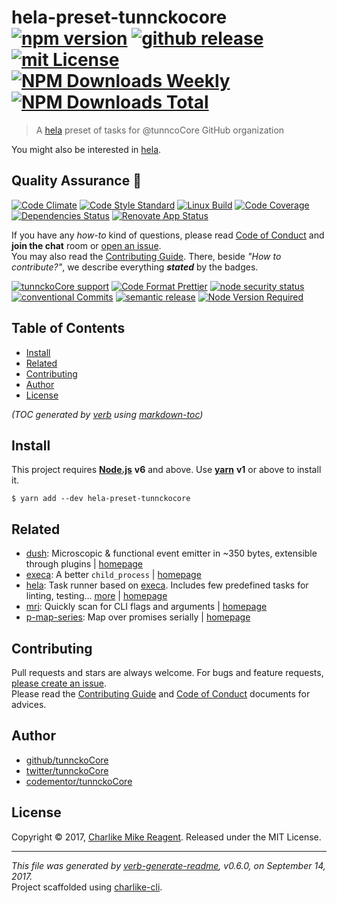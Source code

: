 # hela-preset-tunnckocore [![npm version][npmv-img]][npmv-url] [![github release][github-release-img]][github-release-url] [![mit License][license-img]][license-url] [![NPM Downloads Weekly][downloads-weekly-img]][downloads-weekly-url] [![NPM Downloads Total][downloads-total-img]][downloads-total-url] 

> A [hela][] preset of tasks for @tunncoCore GitHub organization

You might also be interested in [hela](https://github.com/tunnckoCore/hela#readme).

## Quality Assurance :100:

[![Code Climate][codeclimate-img]][codeclimate-url] 
[![Code Style Standard][standard-img]][standard-url] 
[![Linux Build][travis-img]][travis-url] 
[![Code Coverage][codecov-img]][codecov-url] 
[![Dependencies Status][dependencies-img]][dependencies-url] 
[![Renovate App Status][renovate-img]][renovate-url] 

If you have any _how-to_ kind of questions, please read [Code of Conduct](./CODE_OF_CONDUCT.md) and **join the chat** room or [open an issue][open-issue-url].  
You may also read the [Contributing Guide](./CONTRIBUTING.md). There, beside _"How to contribute?"_, we describe everything **_stated_** by  the badges.

[![tunnckoCore support][gitterchat-img]][gitterchat-url] 
[![Code Format Prettier][prettier-img]][prettier-url] 
[![node security status][nodesecurity-img]][nodesecurity-url] 
[![conventional Commits][ccommits-img]][ccommits-url] 
[![semantic release][semantic-release-img]][semantic-release-url] 
[![Node Version Required][nodeversion-img]][nodeversion-url]

## Table of Contents
- [Install](#install)
- [Related](#related)
- [Contributing](#contributing)
- [Author](#author)
- [License](#license)

_(TOC generated by [verb](https://github.com/verbose/verb) using [markdown-toc](https://github.com/jonschlinkert/markdown-toc))_

## Install

This project requires [**Node.js**][nodeversion-url] **v6** and above. Use [**yarn**](https://yarnpkg.com) **v1** or above to install it.

```
$ yarn add --dev hela-preset-tunnckocore
```

## Related
- [dush](https://www.npmjs.com/package/dush): Microscopic & functional event emitter in ~350 bytes, extensible through plugins | [homepage](https://github.com/tunnckocore/dush#readme "Microscopic & functional event emitter in ~350 bytes, extensible through plugins")
- [execa](https://www.npmjs.com/package/execa): A better `child_process` | [homepage](https://github.com/sindresorhus/execa#readme "A better `child_process`")
- [hela](https://www.npmjs.com/package/hela): Task runner based on [execa][]. Includes few predefined tasks for linting, testing… [more](https://github.com/tunnckoCore/hela) | [homepage](https://github.com/tunnckoCore/hela "Task runner based on [execa][]. Includes few predefined tasks for linting, testing & releasing")
- [mri](https://www.npmjs.com/package/mri): Quickly scan for CLI flags and arguments | [homepage](https://github.com/lukeed/mri#readme "Quickly scan for CLI flags and arguments")
- [p-map-series](https://www.npmjs.com/package/p-map-series): Map over promises serially | [homepage](https://github.com/sindresorhus/p-map-series#readme "Map over promises serially")

## Contributing
Pull requests and stars are always welcome. For bugs and feature requests, [please create an issue][open-issue-url].  
Please read the [Contributing Guide](./CONTRIBUTING.md) and [Code of Conduct](./CODE_OF_CONDUCT.md) documents for advices.  

## Author
- [github/tunnckoCore](https://github.com/tunnckoCore)
- [twitter/tunnckoCore](https://twitter.com/tunnckoCore)
- [codementor/tunnckoCore](https://codementor.io/tunnckoCore)

## License
Copyright © 2017, [Charlike Mike Reagent](https://i.am.charlike.online). Released under the MIT License.

***

_This file was generated by [verb-generate-readme](https://github.com/verbose/verb-generate-readme), v0.6.0, on September 14, 2017._  
Project scaffolded using [charlike-cli][].

[charlike-cli]: https://github.com/tunnckoCore/charlike-cli
[execa]: https://github.com/sindresorhus/execa

<!-- Heading badges -->
[npmv-url]: https://www.npmjs.com/package/hela-preset-tunnckocore
[npmv-img]: https://img.shields.io/npm/v/hela-preset-tunnckocore.svg

[open-issue-url]: https://github.com/tunnckoCore/hela-preset-tunnckocore/issues/new
[github-release-url]: https://github.com/tunnckoCore/hela-preset-tunnckocore/releases/latest
[github-release-img]: https://img.shields.io/github/release/tunnckoCore/hela-preset-tunnckocore.svg

[license-url]: https://github.com/tunnckoCore/hela-preset-tunnckocore/blob/master/LICENSE
[license-img]: https://img.shields.io/npm/l/hela-preset-tunnckocore.svg

[downloads-weekly-url]: https://www.npmjs.com/package/hela-preset-tunnckocore
[downloads-weekly-img]: https://img.shields.io/npm/dw/hela-preset-tunnckocore.svg

[downloads-total-url]: https://www.npmjs.com/package/hela-preset-tunnckocore
[downloads-total-img]: https://img.shields.io/npm/dt/hela-preset-tunnckocore.svg

<!-- Front line badges -->
[codeclimate-url]: https://codeclimate.com/github/tunnckoCore/hela-preset-tunnckocore
[codeclimate-img]: https://img.shields.io/codeclimate/github/tunnckoCore/hela-preset-tunnckocore.svg

[standard-url]: https://github.com/standard/standard
[standard-img]: https://img.shields.io/badge/code_style-standard-brightgreen.svg

[travis-url]: https://travis-ci.org/tunnckoCore/hela-preset-tunnckocore
[travis-img]: https://img.shields.io/travis/tunnckoCore/hela-preset-tunnckocore/master.svg

[codecov-url]: https://codecov.io/gh/tunnckoCore/hela-preset-tunnckocore
[codecov-img]: https://img.shields.io/codecov/c/github/tunnckoCore/hela-preset-tunnckocore/master.svg

[dependencies-url]: https://david-dm.org/tunnckoCore/hela-preset-tunnckocore
[dependencies-img]: https://img.shields.io/david/tunnckoCore/hela-preset-tunnckocore.svg

[renovate-url]: https://renovateapp.com
[renovate-img]: https://img.shields.io/badge/renovate-enabled-brightgreen.svg

<!-- Second front of badges -->

[gitterchat-url]: https://gitter.im/tunnckoCore/support
[gitterchat-img]: https://img.shields.io/gitter/room/tunnckoCore/support.svg

[prettier-url]: https://github.com/prettier/prettier
[prettier-img]: https://img.shields.io/badge/styled_with-prettier-f952a5.svg

[nodesecurity-url]: https://nodesecurity.io/orgs/tunnckocore-dev/projects/todo
[nodesecurity-img]: https://nodesecurity.io/orgs/tunnckocore-dev/projects/todo/badge
<!-- the original color of nsp: 
[nodesec-img]: https://img.shields.io/badge/nsp-no_known_vulns-35a9e0.svg -->

[semantic-release-url]: https://github.com/semantic-release/semantic-release
[semantic-release-img]: https://img.shields.io/badge/%20%20%F0%9F%93%A6%F0%9F%9A%80-semantic--release-e10079.svg

[ccommits-url]: https://conventionalcommits.org/
[ccommits-img]: https://img.shields.io/badge/conventional_commits-1.0.0-yellow.svg

[nodeversion-url]: https://nodejs.org/en/download
[nodeversion-img]: https://img.shields.io/node/v/hela-preset-tunnckocore.svg

[hela]: https://github.com/tunnckoCore/hela